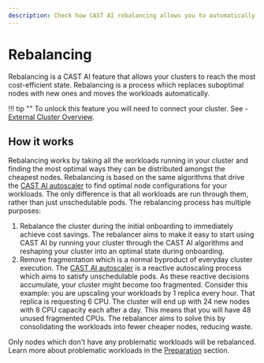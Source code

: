 ```yaml
---
description: Check how CAST AI rebalancing allows you to automatically distribute your workloads hustle free.
---
```


# Rebalancing

Rebalancing is a CAST AI feature that allows your clusters to reach the most cost-efficient state. Rebalancing is a process which replaces suboptimal nodes with new ones and moves the workloads automatically.

!!! tip ""
    To unlock this feature you will need to connect your cluster. See - [External Cluster Overview](../../getting-started/external-cluster/overview.md).

## How it works

Rebalancing works by taking all the workloads running in your cluster and finding the most optimal ways they can be distributed amongst the cheapest nodes. Rebalancing is based on the same algorithms that drive the [CAST AI autoscaler](../../guides/autoscaling-policies.md) to find optimal node configurations for your workloads. The only difference is that all workloads are run through them, rather than just unschedulable pods. The rebalancing process has multiple purposes:

1. Rebalance the cluster during the initial onboarding to immediately achieve cost savings. The rebalancer aims to make it easy to start using CAST AI by running your cluster through the CAST AI algorithms and reshaping your cluster into an optimal state during onboarding.
2. Remove fragmentation which is a normal byproduct of everyday cluster execution. The [CAST AI autoscaler](../../guides/autoscaling-policies.md) is a reactive autoscaling process which aims to satisfy unschedulable pods. As these reactive decisions accumulate, your cluster might become too fragmented. Consider this example: you are upscaling your workloads by 1 replica every hour. That replica is requesting 6 CPU. The cluster will end up with 24 new nodes with 8 CPU capacity each after a day. This means that you will have 48 unused fragmented CPUs. The rebalancer aims to solve this by consolidating the workloads into fewer cheaper nodes, reducing waste.

Only nodes which don't have any problematic workloads will be rebalanced. Learn more about problematic workloads in the [Preparation](preparation.md) section.
